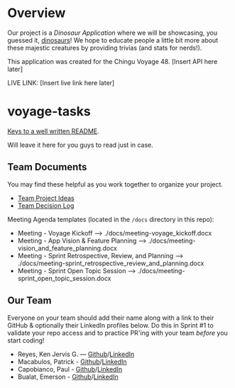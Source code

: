 # Overview

Our project is a _Dinosaur Application_ where we will be showcasing, you guessed it, [dinosaurs](https://www.google.com/search?client=opera-gx&q=dinosaurs&sourceid=opera&ie=UTF-8&oe=UTF-8)!
We hope to educate people a little bit more about these majestic creatures by providing trivias (and stats for nerds!).

This application was created for the Chingu Voyage 48. [Insert API here later]

LIVE LINK: [Insert live link here later]

# voyage-tasks

[Keys to a well written README](https://tinyurl.com/yk3wubft).

Will leave it here for you guys to read just in case.

## Team Documents

You may find these helpful as you work together to organize your project.

- [Team Project Ideas](./docs/team_project_ideas.md)
- [Team Decision Log](./docs/team_decision_log.md)

Meeting Agenda templates (located in the `/docs` directory in this repo):

- Meeting - Voyage Kickoff --> ./docs/meeting-voyage_kickoff.docx
- Meeting - App Vision & Feature Planning --> ./docs/meeting-vision_and_feature_planning.docx
- Meeting - Sprint Retrospective, Review, and Planning --> ./docs/meeting-sprint_retrospective_review_and_planning.docx
- Meeting - Sprint Open Topic Session --> ./docs/meeting-sprint_open_topic_session.docx

## Our Team

Everyone on your team should add their name along with a link to their GitHub
& optionally their LinkedIn profiles below. Do this in Sprint #1 to validate
your repo access and to practice PR'ing with your team _before_ you start
coding!

- Reyes, Ken Jervis G. — [Github](https://github.com/KingNoran)/[LinkedIn](https://www.linkedin.com/in/ken-reyes-20958227b/)
- Macabulos, Patrick - [Github](https://github.com/psmacabulos)/[LinkedIn](https://www.linkedin.com/in/patrick-macabulos-developer/)
- Capobianco, Paul - [Github](https://github.com/paulcap510)/[LinkedIn](https://www.linkedin.com/in/pcapobianco/)
- Bualat, Emerson - [Github](https://github.com/emerson-bualat)/[LinkedIn](https://www.linkedin.com/in/emerson-bualat-696844273/)
